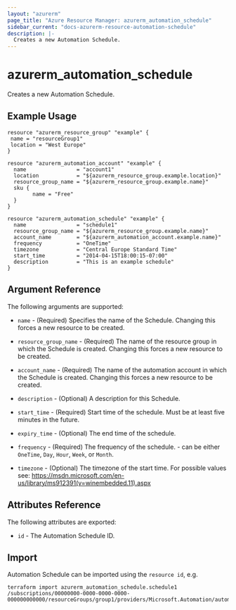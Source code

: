 ```yaml
---
layout: "azurerm"
page_title: "Azure Resource Manager: azurerm_automation_schedule"
sidebar_current: "docs-azurerm-resource-automation-schedule"
description: |-
  Creates a new Automation Schedule.
---
```


# azurerm\_automation\_schedule

Creates a new Automation Schedule.

## Example Usage

```
resource "azurerm_resource_group" "example" {
 name = "resourceGroup1"
 location = "West Europe"
}

resource "azurerm_automation_account" "example" {
  name                = "account1"
  location            = "${azurerm_resource_group.example.location}"
  resource_group_name = "${azurerm_resource_group.example.name}"
  sku {
        name = "Free"
  }
}

resource "azurerm_automation_schedule" "example" {
  name                = "schedule1"
  resource_group_name = "${azurerm_resource_group.example.name}"
  account_name        = "${azurerm_automation_account.example.name}"
  frequency           = "OneTime"
  timezone            = "Central Europe Standard Time"
  start_time	      = "2014-04-15T18:00:15-07:00"
  description         = "This is an example schedule"
}
```

## Argument Reference

The following arguments are supported:

* `name` - (Required) Specifies the name of the Schedule. Changing this forces a new resource to be created.

* `resource_group_name` - (Required) The name of the resource group in which the Schedule is created. Changing this forces a new resource to be created.

* `account_name` - (Required) The name of the automation account in which the Schedule is created. Changing this forces a new resource to be created.

* `description` -  (Optional) A description for this Schedule.

* `start_time` -  (Required) Start time of the schedule. Must be at least five minutes in the future.

* `expiry_time` -  (Optional) The end time of the schedule.

* `frequency` - (Required) The frequency of the schedule. - can be either `OneTime`, `Day`, `Hour`, `Week`, or `Month`.

* `timezone` - (Optional) The timezone of the start time. For possible values see: https://msdn.microsoft.com/en-us/library/ms912391(v=winembedded.11).aspx

## Attributes Reference

The following attributes are exported:

* `id` - The Automation Schedule ID.

## Import

Automation Schedule can be imported using the `resource id`, e.g.

```
terraform import azurerm_automation_schedule.schedule1 /subscriptions/00000000-0000-0000-0000-000000000000/resourceGroups/group1/providers/Microsoft.Automation/automationAccounts/account1/schedules/schedule1
```
